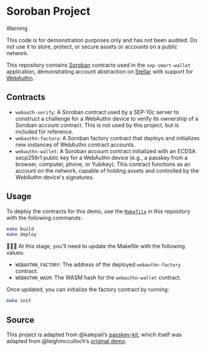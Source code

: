 # Soroban Project

> [!WARNING]  
> This code is for demonstration purposes only and has not been audited. Do not use it to store, protect, or secure assets or accounts on a public network.

This repository contains [Soroban] contracts used in the `sep-smart-wallet` application, demonstrating account abstraction on [Stellar] with support for [WebAuthn].

## Contracts

- `webauth-verify`: A Soroban contract used by a SEP-10c server to construct a challenge for a WebAuthn device to verify its ownership of a Soroban account contract. This is not used by this project, but is included for reference.
- `webauthn-factory`: A Soroban factory contract that deploys and initializes new instances of WebAuthn contract accounts.
- `webauthn-wallet`: A Soroban account contract initialized with an ECDSA secp256r1 public key for a WebAuthn device (e.g., a passkey from a browser, computer, phone, or Yubikey). This contract functions as an account on the network, capable of holding assets and controlled by the WebAuthn device's signatures.

## Usage

To deploy the contracts for this demo, use the [`Makefile`] in this repository with the following commands:

```sh
make build
make deploy
```

👋👋👋 At this stage, you’ll need to update the Makefile with the following values:

- `WEBAUTHN_FACTORY`: The address of the deployed `webauthn-factory` contract.
- `WEBAUTHN_WASM`: The WASM hash for the `webauthn-wallet` contract.

Once updated, you can initialize the factory contract by running:

```sh
make init
```

## Source

This project is adapted from @kalepail’s [passkey-kit](https://github.com/kalepail/passkey-kit), which itself was adapted from @leighmcculloch’s [original demo](https://github.com/leighmcculloch/soroban-webauthn).

[Stellar]: https://stellar.org
[Soroban]: https://soroban.stellar.org
[WebAuthn]: https://www.w3.org/TR/webauthn-2/
[`Makefile`]: ./Makefile
